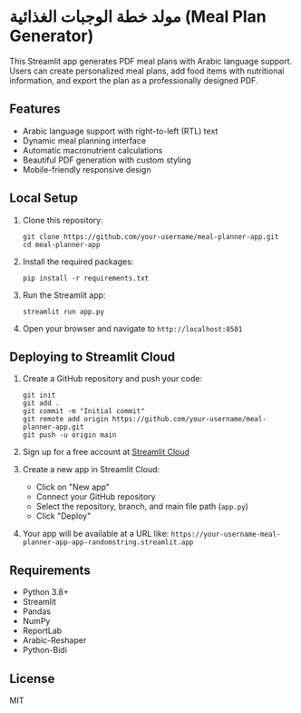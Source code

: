 # مولد خطة الوجبات الغذائية (Meal Plan Generator)

This Streamlit app generates PDF meal plans with Arabic language support. Users can create personalized meal plans, add food items with nutritional information, and export the plan as a professionally designed PDF.

## Features

- Arabic language support with right-to-left (RTL) text
- Dynamic meal planning interface
- Automatic macronutrient calculations
- Beautiful PDF generation with custom styling
- Mobile-friendly responsive design

## Local Setup

1. Clone this repository:
   ```
   git clone https://github.com/your-username/meal-planner-app.git
   cd meal-planner-app
   ```

2. Install the required packages:
   ```
   pip install -r requirements.txt
   ```

3. Run the Streamlit app:
   ```
   streamlit run app.py
   ```

4. Open your browser and navigate to `http://localhost:8501`

## Deploying to Streamlit Cloud

1. Create a GitHub repository and push your code:
   ```
   git init
   git add .
   git commit -m "Initial commit"
   git remote add origin https://github.com/your-username/meal-planner-app.git
   git push -u origin main
   ```

2. Sign up for a free account at [Streamlit Cloud](https://streamlit.io/cloud)

3. Create a new app in Streamlit Cloud:
   - Click on "New app"
   - Connect your GitHub repository
   - Select the repository, branch, and main file path (`app.py`)
   - Click "Deploy"

4. Your app will be available at a URL like: `https://your-username-meal-planner-app-app-randomstring.streamlit.app`

## Requirements

- Python 3.8+
- Streamlit
- Pandas
- NumPy
- ReportLab
- Arabic-Reshaper
- Python-Bidi

## License

MIT 